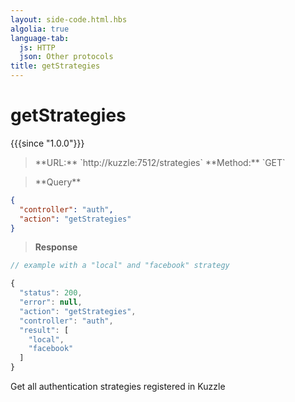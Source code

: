 ```yaml
---
layout: side-code.html.hbs
algolia: true
language-tab:
  js: HTTP
  json: Other protocols
title: getStrategies
---
```


# getStrategies

{{{since "1.0.0"}}}

<blockquote class="js">
<p>
**URL:** `http://kuzzle:7512/strategies`  
**Method:** `GET`
</p>
</blockquote>

<blockquote class="json">
<p>
**Query**
</p>
</blockquote>

```json
{
  "controller": "auth",
  "action": "getStrategies"
}
```

>**Response**

```javascript
// example with a "local" and "facebook" strategy

{
  "status": 200,
  "error": null,
  "action": "getStrategies",
  "controller": "auth",
  "result": [
    "local",
    "facebook"
  ]
}
```

Get all authentication strategies registered in Kuzzle

